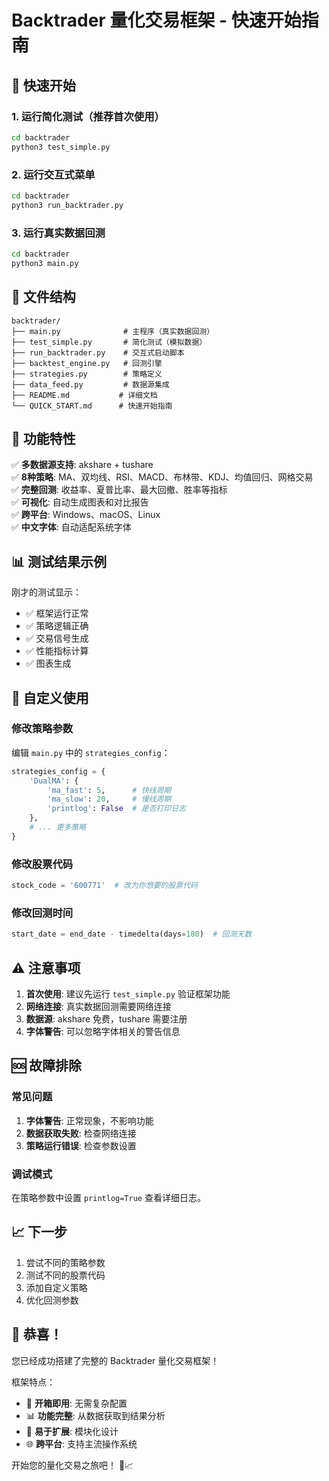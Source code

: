# Backtrader 量化交易框架 - 快速开始指南

## 🚀 快速开始

### 1. 运行简化测试（推荐首次使用）
```bash
cd backtrader
python3 test_simple.py
```

### 2. 运行交互式菜单
```bash
cd backtrader
python3 run_backtrader.py
```

### 3. 运行真实数据回测
```bash
cd backtrader
python3 main.py
```

## 📁 文件结构

```
backtrader/
├── main.py              # 主程序（真实数据回测）
├── test_simple.py       # 简化测试（模拟数据）
├── run_backtrader.py    # 交互式启动脚本
├── backtest_engine.py   # 回测引擎
├── strategies.py        # 策略定义
├── data_feed.py         # 数据源集成
├── README.md           # 详细文档
└── QUICK_START.md      # 快速开始指南
```

## 🎯 功能特性

✅ **多数据源支持**: akshare + tushare  
✅ **8种策略**: MA、双均线、RSI、MACD、布林带、KDJ、均值回归、网格交易  
✅ **完整回测**: 收益率、夏普比率、最大回撤、胜率等指标  
✅ **可视化**: 自动生成图表和对比报告  
✅ **跨平台**: Windows、macOS、Linux  
✅ **中文字体**: 自动适配系统字体  

## 📊 测试结果示例

刚才的测试显示：
- ✅ 框架运行正常
- ✅ 策略逻辑正确
- ✅ 交易信号生成
- ✅ 性能指标计算
- ✅ 图表生成

## 🔧 自定义使用

### 修改策略参数
编辑 `main.py` 中的 `strategies_config`：

```python
strategies_config = {
    'DualMA': {
        'ma_fast': 5,      # 快线周期
        'ma_slow': 20,     # 慢线周期
        'printlog': False  # 是否打印日志
    },
    # ... 更多策略
}
```

### 修改股票代码
```python
stock_code = '600771'  # 改为你想要的股票代码
```

### 修改回测时间
```python
start_date = end_date - timedelta(days=180)  # 回测天数
```

## ⚠️ 注意事项

1. **首次使用**: 建议先运行 `test_simple.py` 验证框架功能
2. **网络连接**: 真实数据回测需要网络连接
3. **数据源**: akshare 免费，tushare 需要注册
4. **字体警告**: 可以忽略字体相关的警告信息

## 🆘 故障排除

### 常见问题

1. **字体警告**: 正常现象，不影响功能
2. **数据获取失败**: 检查网络连接
3. **策略运行错误**: 检查参数设置

### 调试模式
在策略参数中设置 `printlog=True` 查看详细日志。

## 📈 下一步

1. 尝试不同的策略参数
2. 测试不同的股票代码
3. 添加自定义策略
4. 优化回测参数

## 🎉 恭喜！

您已经成功搭建了完整的 Backtrader 量化交易框架！

框架特点：
- 🚀 **开箱即用**: 无需复杂配置
- 📊 **功能完整**: 从数据获取到结果分析
- 🔧 **易于扩展**: 模块化设计
- 🌐 **跨平台**: 支持主流操作系统

开始您的量化交易之旅吧！ 🚀📈
